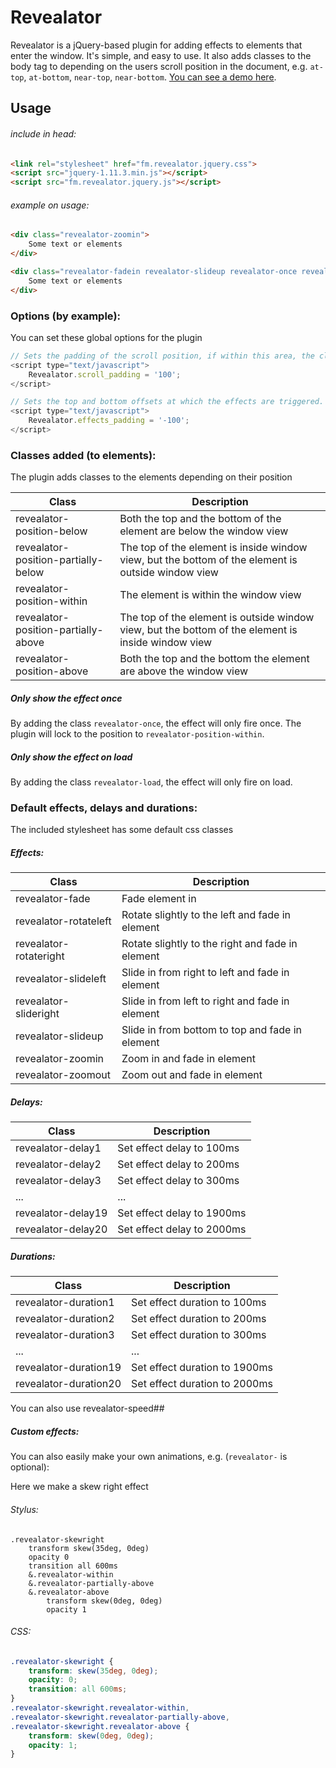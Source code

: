 Revealator
=======
Revealator is a jQuery-based plugin for adding effects to elements that enter the window. It's simple, and easy to use. It also adds classes to the body tag to depending on the users scroll position in the document, e.g. `at-top`, `at-bottom`, `near-top`, `near-bottom`.
[You can see a demo here](http://opensource.faroemedia.com/revealator).


Usage
-----
###### include in head:
```html
<link rel="stylesheet" href="fm.revealator.jquery.css">
<script src="jquery-1.11.3.min.js"></script>
<script src="fm.revealator.jquery.js"></script>
```

###### example on usage:
```html
<div class="revealator-zoomin">
	Some text or elements
</div>

<div class="revealator-fadein revealator-slideup revealator-once revealator-delay2 revealator-duration5">
	Some text or elements
</div>
```

### Options (by example):
You can set these global options for the plugin
```javascript
// Sets the padding of the scroll position, if within this area, the classes `near-top`/`near-bottom` are added.
<script type="text/javascript">
	Revealator.scroll_padding = '100';
</script>

// Sets the top and bottom offsets at which the effects are triggered.
<script type="text/javascript">
	Revealator.effects_padding = '-100';
</script>
```

### Classes added (to elements):
The plugin adds classes to the elements depending on their position

Class | Description
--- | ---
revealator-position-below           | Both the top and the bottom of the element are below the window view
revealator-position-partially-below | The top of the element is inside window view, but the bottom of the element is outside window view
revealator-position-within          | The element is within the window view
revealator-position-partially-above | The top of the element is outside window view, but the bottom of the element is inside window view
revealator-position-above           | Both the top and the bottom the element are above the window view

##### Only show the effect once
By adding the class `revealator-once`, the effect will only fire once. The plugin will lock to the position to `revealator-position-within`.

##### Only show the effect on load
By adding the class `revealator-load`, the effect will only fire on load.

### Default effects, delays and durations:
The included stylesheet has some default css classes

##### Effects:
Class | Description
--- | ---
revealator-fade        | Fade element in
revealator-rotateleft  | Rotate slightly to the left and fade in element
revealator-rotateright | Rotate slightly to the right and fade in element
revealator-slideleft   | Slide in from right to left and fade in element
revealator-slideright  | Slide in from left to right and fade in element
revealator-slideup     | Slide in from bottom to top and fade in element
revealator-zoomin      | Zoom in and fade in element
revealator-zoomout     | Zoom out and fade in element

##### Delays:
Class | Description
--- | ---
revealator-delay1  | Set effect delay to 100ms
revealator-delay2  | Set effect delay to 200ms
revealator-delay3  | Set effect delay to 300ms
...                | ...
revealator-delay19 | Set effect delay to 1900ms
revealator-delay20 | Set effect delay to 2000ms

##### Durations:
Class | Description
--- | ---
revealator-duration1  | Set effect duration to 100ms
revealator-duration2  | Set effect duration to 200ms
revealator-duration3  | Set effect duration to 300ms
...                   | ...
revealator-duration19 | Set effect duration to 1900ms
revealator-duration20 | Set effect duration to 2000ms
You can also use revealator-speed##

##### Custom effects:
You can also easily make your own animations, e.g. (`revealator-` is optional):

Here we make a skew right effect

###### Stylus:
```stylus
.revealator-skewright
	transform skew(35deg, 0deg)
	opacity 0
	transition all 600ms
	&.revealator-within
	&.revealator-partially-above
	&.revealator-above
		transform skew(0deg, 0deg)
		opacity 1
```

###### CSS:
```css
.revealator-skewright {
	transform: skew(35deg, 0deg);
	opacity: 0;
	transition: all 600ms;
}
.revealator-skewright.revealator-within,
.revealator-skewright.revealator-partially-above,
.revealator-skewright.revealator-above {
	transform: skew(0deg, 0deg);
	opacity: 1;
}
```
